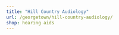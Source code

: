 ```yaml
---
title: "Hill Country Audiology"
url: /georgetown/hill-country-audiology/
shop: hearing aids
---
```

